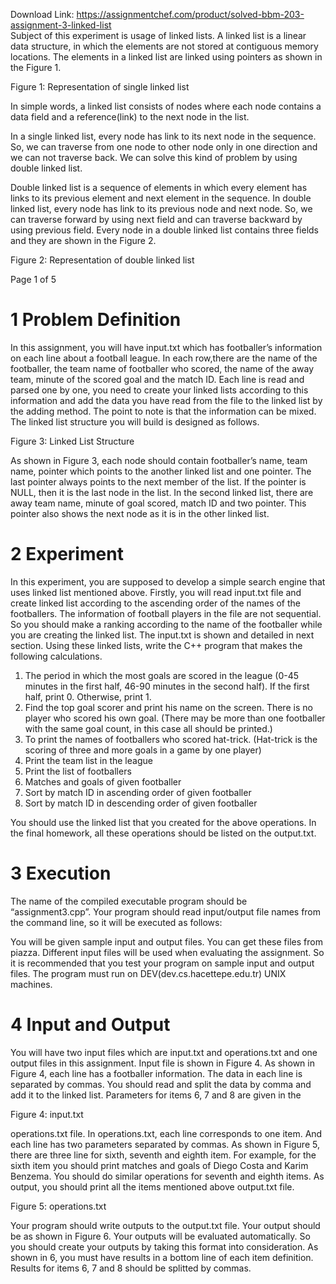 Download Link: https://assignmentchef.com/product/solved-bbm-203-assignment-3-linked-list
<br>
Subject of this experiment is usage of linked lists. A linked list is a linear data structure, in which the elements are not stored at contiguous memory locations. The elements in a linked list are linked using pointers as shown in the Figure 1.

Figure 1: Representation of single linked list

In simple words, a linked list consists of nodes where each node contains a data field and a reference(link) to the next node in the list.

In a single linked list, every node has link to its next node in the sequence. So, we can traverse from one node to other node only in one direction and we can not traverse back. We can solve this kind of problem by using double linked list.

Double linked list is a sequence of elements in which every element has links to its previous element and next element in the sequence. In double linked list, every node has link to its previous node and next node. So, we can traverse forward by using next field and can traverse backward by using previous field. Every node in a double linked list contains three fields and they are shown in the Figure 2.

Figure 2: Representation of double linked list

Page 1 of 5

<h1>1           Problem Definition</h1>

In this assignment, you will have input.txt which has footballer’s information on each line about a football league. In each row,there are the name of the footballer, the team name of footballer who scored, the name of the away team, minute of the scored goal and the match ID. Each line is read and parsed one by one, you need to create your linked lists according to this information and add the data you have read from the file to the linked list by the adding method. The point to note is that the information can be mixed. The linked list structure you will build is designed as follows.

Figure 3: Linked List Structure

As shown in Figure 3, each node should contain footballer’s name, team name, pointer which points to the another linked list and one pointer. The last pointer always points to the next member of the list. If the pointer is NULL, then it is the last node in the list. In the second linked list, there are away team name, minute of goal scored, match ID and two pointer. This pointer also shows the next node as it is in the other linked list.

<h1>2           Experiment</h1>

In this experiment, you are supposed to develop a simple search engine that uses linked list mentioned above. Firstly, you will read input.txt file and create linked list according to the ascending order of the names of the footballers. The information of football players in the file are not sequential. So you should make a ranking according to the name of the footballer while you are creating the linked list. The input.txt is shown and detailed in next section. Using these linked lists, write the C++ program that makes the following calculations.

<ol>

 <li>The period in which the most goals are scored in the league (0-45 minutes in the first half, 46-90 minutes in the second half). If the first half, print 0. Otherwise, print 1.</li>

 <li>Find the top goal scorer and print his name on the screen. There is no player who scored his own goal. (There may be more than one footballer with the same goal count, in this case all should be printed.)</li>

 <li>To print the names of footballers who scored hat-trick. (Hat-trick is the scoring of three and more goals in a game by one player)</li>

 <li>Print the team list in the league</li>

 <li>Print the list of footballers</li>

 <li>Matches and goals of given footballer</li>

 <li>Sort by match ID in ascending order of given footballer</li>

 <li>Sort by match ID in descending order of given footballer</li>

</ol>

You should use the linked list that you created for the above operations. In the final homework, all these operations should be listed on the output.txt.

<h1>3           Execution</h1>

The name of the compiled executable program should be “assignment3.cpp”. Your program should read input/output file names from the command line, so it will be executed as follows:

You will be given sample input and output files. You can get these files from piazza. Different input files will be used when evaluating the assignment. So it is recommended that you test your program on sample input and output files. The program must run on DEV(dev.cs.hacettepe.edu.tr) UNIX machines.

<h1>4           Input and Output</h1>

You will have two input files which are input.txt and operations.txt and one output files in this assignment. Input file is shown in Figure 4. As shown in Figure 4, each line has a footballer information. The data in each line is separated by commas. You should read and split the data by comma and add it to the linked list. Parameters for items 6, 7 and 8 are given in the

Figure 4: input.txt

operations.txt file. In operations.txt, each line corresponds to one item. And each line has two parameters separated by commas. As shown in Figure 5, there are three line for sixth, seventh and eighth item. For example, for the sixth item you should print matches and goals of Diego Costa and Karim Benzema. You should do similar operations for seventh and eighth items. As output, you should print all the items mentioned above output.txt file.

Figure 5: operations.txt

Your program should write outputs to the output.txt file. Your output should be as shown in Figure 6. Your outputs will be evaluated automatically. So you should create your outputs by taking this format into consideration. As shown in 6, you must have results in a bottom line of each item definition. Results for items 6, 7 and 8 should be splitted by commas.